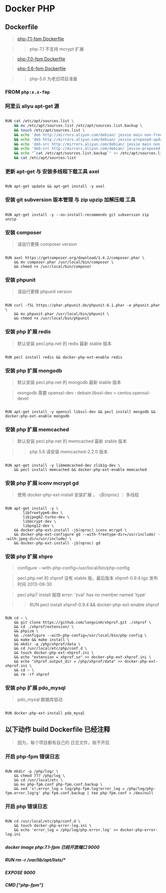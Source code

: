 # Docker PHP

## Dockerfile

> <a href="https://github.com/ggguang/docker-php/blob/master/php-7.1-fpm/Dockerfile" title="Dockerfile">php-7.1-fpm Dockerfile</a>

> > php-7.1 不支持 mcrypt 扩展

> <a href="https://github.com/ggguang/docker-php/blob/master/php-7.0-fpm/Dockerfile" title="Dockerfile">php-7.0-fpm Dockerfile</a>

> <a href="https://github.com/ggguang/docker-php/blob/master/php-5.6-fpm/Dockerfile" title="Dockerfile">php-5.6-fpm Dockerfile</a>

> > php-5.6 为老旧项目准备 

### FROM `php:x.x-fmp`

### 阿里云 aliyu apt-get 源

```bash

RUN cat /etc/apt/sources.list \
    && mv /etc/apt/sources.list /etc/apt/sources.list.backup \
    && touch /etc/apt/sources.list \
    && echo 'deb http://mirrors.aliyun.com/debian/ jessie main non-free contrib' >> /etc/apt/sources.list \
    && echo 'deb http://mirrors.aliyun.com/debian/ jessie-proposed-updates main non-free contrib' >> /etc/apt/sources.list \
    && echo 'deb-src http://mirrors.aliyun.com/debian/ jessie main non-free contrib' >> /etc/apt/sources.list \
    && echo 'deb-src http://mirrors.aliyun.com/debian/ jessie-proposed-updates main non-free contrib' >> /etc/apt/sources.list \
    && echo "`cat /etc/apt/sources.list.backup`" >> /etc/apt/sources.list \
    && cat /etc/apt/sources.list

```

### 更新 apt-get 与 安装多线程下载工具 axel

```

RUN apt-get update && apt-get install -y axel

```

### 安装 git subversion 版本管理 与 zip upzip 加解压缩 工具

```

RUN apt-get install -y --no-install-recommends git subversion zip unzip

```

### 安装 composer

> 请自行更换 composer version

```

RUN axel https://getcomposer.org/download/1.4.2/composer.phar \
    && mv composer.phar /usr/local/bin/composer \
    && chmod +x /usr/local/bin/composer

```

###  安装 phpunit

> 请自行更换 phpunit version

```

RUN curl -fSL https://phar.phpunit.de/phpunit-6.1.phar -o phpunit.phar \
    && mv phpunit.phar /usr/local/bin/phpunit \
    && chmod +x /usr/local/bin/phpunit

```

### 安装 php 扩展 redis

> 默认安装 pecl.php.net 的 redis 最新 stable 版本

```

RUN pecl install redis && docker-php-ext-enable redis

```

### 安装 php 扩展 mongodb

> 默认安装 pecl.php.net 的 mongodb 最新 stable 版本

> mongodb 需要 openssl-dev : debain.libssl-dev = centos.openssl-devel

```

RUN apt-get install -y openssl libssl-dev && pecl install mongodb && docker-php-ext-enable mongodb

```

### 安装 php 扩展 memcached

> 默认安装 pecl.php.net 的 memcached 最新 stable 版本

> > php 5.6 请安装 memcached-2.2.0 版本

```

RUN apt-get install -y libmemcached-dev zlib1g-dev \
    && pecl install memcached && docker-php-ext-enable memcached

```

### 安装 php 扩展 iconv mcrypt gd

> 使用 docker-php-ext-install 安装扩展 ， -j$(nproc) ： 多线程

```

RUN apt-get install -y \
        libfreetype6-dev \
        libjpeg62-turbo-dev \
        libmcrypt-dev \
        libpng12-dev \
    && docker-php-ext-install -j$(nproc) iconv mcrypt \
    && docker-php-ext-configure gd --with-freetype-dir=/usr/include/ --with-jpeg-dir=/usr/include/ \
    && docker-php-ext-install -j$(nproc) gd

```

### 安装 php 扩展 xhpro

> configure --with-php-config=/usr/local/bin/php-config

> pecl.php.net 的 xhprof 没有 stable 版，最后版本 xhprof-0.9.4.tgz 发布时间 2013-09-30 

> pecl php7 install 报错 error: 'zval' has no member named 'type'

> > RUN pecl install xhprof-0.9.4 && docker-php-ext-enable xhprof

```

RUN cd ~ \
    && git clone https://github.com/longxinH/xhprof.git ./xhprof \
    && cd ./xhprof/extension/ \
    && phpize \
    && ./configure --with-php-config=/usr/local/bin/php-config \
    && make && make install \
    && mkdir -p /php/xhprof/data \
    && cd /usr/local/etc/php/conf.d \
    && touch docker-php-ext-xhprof.ini \
    && echo "extension = xhprof.so" >> docker-php-ext-xhprof.ini \
    && echo "xhprof.output_dir = /php/xhprof/data" >> docker-php-ext-xhprof.ini \
    && cd ~ \
    && rm -rf xhprof

```

### 安装 php 扩展 pdo_mysql

> pdo_mysql 数据库驱动

```

RUN docker-php-ext-install pdo_mysql

```

## 以下动作 build Dockerfile 已经注释

> 因为，每个项目都有自己的 日志文件，故不开启

### 开启 php-fpm 错误日志


```

RUN mkdir -p /php/log/ \
    && chmod 777 /php/log \
    && cd /usr/local/etc \
    && mv php-fpm.conf php-fpm.conf.backup \
    && sed 's!;error_log = log/php-fpm.log!error_log = /php/log/php-fpm.error.log!g' php-fpm.conf.backup | tee php-fpm.conf > /dev/null

```

### 开启 php 错误日志

```

RUN cd /usr/local/etc/php/conf.d \
    && touch docker-php-error-log.ini \
    && echo 'error_log = /php/log/php.error.log' >> docker-php-error-log.ini

```

#####
##### docker image php:7.1-fpm 已经开放端口 9000
#####
##### RUN rm -r /var/lib/apt/lists/*
#####
##### EXPOSE 9000
#####
##### CMD ["php-fpm"]
#####